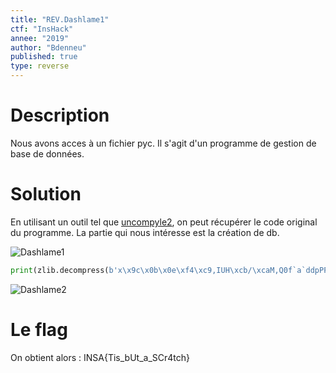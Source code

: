 ```yaml
---
title: "REV.Dashlame1"
ctf: "InsHack"
annee: "2019"
author: "Bdenneu"
published: true
type: reverse
---
```

# Description
Nous avons acces à un fichier pyc. Il s'agit d'un programme de gestion de base de données.

# Solution
En utilisant un outil tel que [uncompyle2](https://github.com/wibiti/uncompyle2), on peut récupérer le code original du programme. La partie qui nous intéresse est la création de db.

![Dashlame1](/assets/images/Inshack2019/inshack2019_dashlame11.png)

```python
print(zlib.decompress(b'x\x9c\x0b\x0e\xf4\xc9,IUH\xcb/\xcaM,Q0f`a`ddpPP````\x82b\x18`\x04b\x164>!\xc0\xc4\xa0\xfb\x8c\x9b\x17\xa4\x98y.\x03\x10\x8d\x82Q0\n\x88\x05\x89\x8c\xec\xe2\xf2\xf2\x8c\x8d\x82%\x89I9\xa9\x01\x89\xc5\xc5\xe5\xf9E)\xc5p\x06\x93s\x90\xabc\x88\xabB\x88\xa3\x93\x8f\xab\x02\\X\xa3<5\xa9\x18\x94\xabC\\#Bt\x14J\x8bS\x8b\xf2\x12sa\xdc\x02\xa820W\x13\x927\xcf0\x00\xd1(\x18\x05\xa3`\x08\x03#F\x16mYkh\xe6\x8fO\xadH\xcc-\xc8I\x85\xe5~O\xbf`\xc7\xea\x90\xcc\xe2\xf8\xa4\xd0\x92\xf8\xc4\xf8`\xe7"\x93\x92\xe4\x8cZ\x00\xa8&=\x8f'))
```

![Dashlame2](/assets/images/Inshack2019/inshack2019_dashlame12.png)

# Le flag
On obtient alors : INSA{Tis\_bUt\_a\_SCr4tch}
